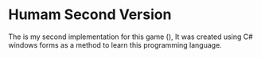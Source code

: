 # Humam Second Version
The is my second implementation for this game (),
It was created using C# windows forms as a method to learn this programming language. 
